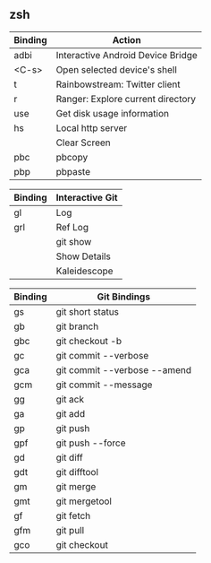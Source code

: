 zsh
---

| Binding | Action                            |
|---------|-----------------------------------|
| adbi    | Interactive Android Device Bridge |
| <C-s\>  | Open selected device's shell      |
| t       | Rainbowstream: Twitter client     |
| r       | Ranger: Explore current directory |
| use     | Get disk usage information        |
| hs      | Local http server                 |
| <C-l/>  | Clear Screen                      |
| pbc     | pbcopy                            |
| pbp     | pbpaste                           |

| Binding  | Interactive Git  |
|----------|------------------|
| gl       | Log              |
| grl      | Ref Log          |
| <Enter/> | git show <hash/> |
| <C-i/>   | Show Details     |
| <C-d/>   | Kaleidescope     |

| Binding | Git Bindings                 |
|---------|------------------------------|
| gs      | git short status             |
| gb      | git branch                   |
| gbc     | git checkout -b              |
| gc      | git commit --verbose         |
| gca     | git commit --verbose --amend |
| gcm     | git commit --message         |
| gg      | git ack                      |
| ga      | git add                      |
| gp      | git push                     |
| gpf     | git push --force             |
| gd      | git diff                     |
| gdt     | git difftool                 |
| gm      | git merge                    |
| gmt     | git mergetool                |
| gf      | git fetch                    |
| gfm     | git pull                     |
| gco     | git checkout                 |
